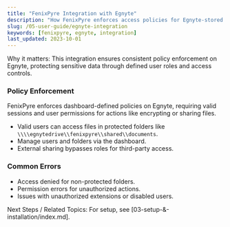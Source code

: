 ```yaml
---
title: "FenixPyre Integration with Egnyte"
description: "How FenixPyre enforces access policies for Egnyte-stored encrypted content to maintain data security."
slug: /05-user-guide/egnyte-integration
keywords: [fenixpyre, egnyte, integration]
last_updated: 2023-10-01
---
```


Why it matters: This integration ensures consistent policy enforcement on Egnyte, protecting sensitive data through defined user roles and access controls.

### Policy Enforcement
FenixPyre enforces dashboard-defined policies on Egnyte, requiring valid sessions and user permissions for actions like encrypting or sharing files.

- Valid users can access files in protected folders like `\\\\egnytedrive\\fenixpyre\\shared\\documents`.
- Manage users and folders via the dashboard.
- External sharing bypasses roles for third-party access.

### Common Errors
- Access denied for non-protected folders.
- Permission errors for unauthorized actions.
- Issues with unauthorized extensions or disabled users.

Next Steps / Related Topics: For setup, see [03-setup-&-installation/index.md].